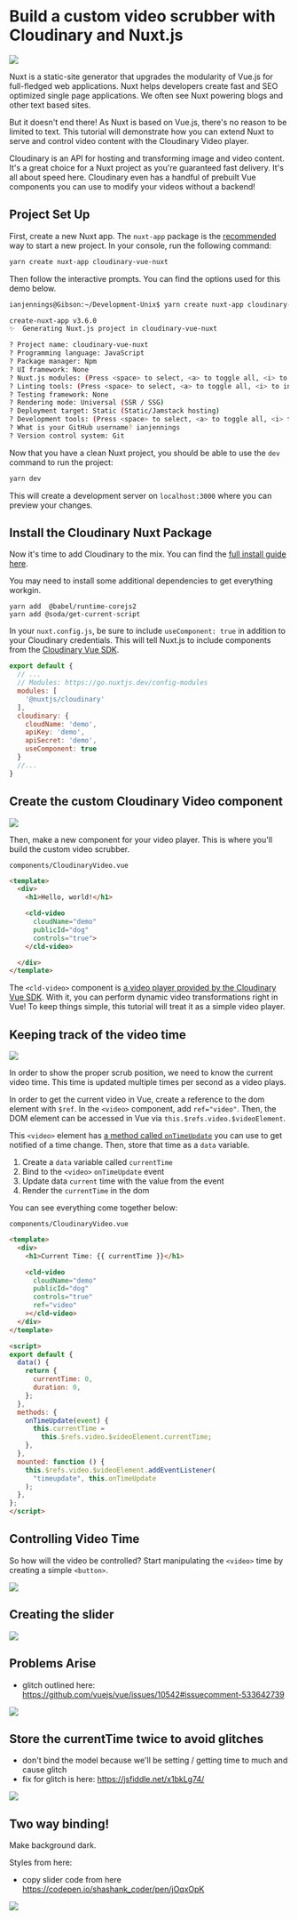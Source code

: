 # Build a custom video scrubber with Cloudinary and Nuxt.js

![](screenshots/final.gif)

Nuxt is a static-site generator that upgrades the modularity of Vue.js for full-fledged web applications. Nuxt helps developers create fast and SEO optimized single page applications. We often see Nuxt powering blogs and other text based sites.

But it doesn't end there! As Nuxt is based on Vue.js, there's no reason to be limited to text. This tutorial will demonstrate how you can extend Nuxt to serve and control video content with the Cloudinary Video player. 

Cloudinary is an API for hosting and transforming image and video content. It's a great choice for a Nuxt project as you're guaranteed fast delivery. It's all about speed here. Cloudinary even has a handful of prebuilt Vue components you can use to modify your videos without a backend! 

## Project Set Up

First, create a new Nuxt app. The `nuxt-app` package is the [recommended](https://nuxtjs.org/docs/2.x/get-started/installation/) way to start a new project. In your console, run the following command:

```sh
yarn create nuxt-app cloudinary-vue-nuxt
```

Then follow the interactive prompts. You can find the options used for this demo below.

```sh
ianjennings@Gibson:~/Development-Unix$ yarn create nuxt-app cloudinary-vue-nuxt

create-nuxt-app v3.6.0
✨  Generating Nuxt.js project in cloudinary-vue-nuxt

? Project name: cloudinary-vue-nuxt
? Programming language: JavaScript
? Package manager: Npm
? UI framework: None
? Nuxt.js modules: (Press <space> to select, <a> to toggle all, <i> to invert selection)
? Linting tools: (Press <space> to select, <a> to toggle all, <i> to invert selection)
? Testing framework: None
? Rendering mode: Universal (SSR / SSG)
? Deployment target: Static (Static/Jamstack hosting)
? Development tools: (Press <space> to select, <a> to toggle all, <i> to invert selection)
? What is your GitHub username? ianjennings
? Version control system: Git
```

Now that you have a clean Nuxt project, you should be able to use the `dev` command to run the project:

```sh
yarn dev
```

This will create a development server on `localhost:3000` where you can preview your changes.

## Install the Cloudinary Nuxt Package

Now it's time to add Cloudinary to the mix. You can find the [full install guide here](https://cloudinary.nuxtjs.org/setup).

You may need to install some additional dependencies to get everything workgin.

```
yarn add  @babel/runtime-corejs2
yarn add @soda/get-current-script
```

In your `nuxt.config.js`, be sure to include `useComponent: true` in addition to your Cloudinary credentials. This will tell Nuxt.js to include components from the [Cloudinary Vue SDK](https://cloudinary.com/documentation/vue_video_manipulation). 

```js
export default {
  // ...
  // Modules: https://go.nuxtjs.dev/config-modules
  modules: [
    '@nuxtjs/cloudinary'
  ],
  cloudinary: {
    cloudName: 'demo',
    apiKey: 'demo',
    apiSecret: 'demo',
    useComponent: true
  }
  //...
}
```

## Create the custom Cloudinary Video component

![](screenshots/hello-world.gif)

Then, make a new component for your video player. This is where you'll build the custom video scrubber.

`components/CloudinaryVideo.vue`
```html
<template>
  <div>
    <h1>Hello, world!</h1>

    <cld-video 
      cloudName="demo" 
      publicId="dog" 
      controls="true">
    </cld-video>

  </div>
</template>
```

The `<cld-video>` component is [a video player provided by the Cloudinary Vue SDK](https://cloudinary.com/documentation/vue_video_manipulation#cldvideo_component). With it, you can perform dynamic video transformations right in Vue! To keep things simple, this tutorial will treat it as a simple video player.

## Keeping track of the video time

![](screenshots/current-time.gif)

In order to show the proper scrub position, we need to know the current video time. This time is updated multiple times per second as a video plays.

In order to get the current video in Vue, create a reference to the dom element with `$ref`. In the `<video>` component, add `ref="video"`. Then, the DOM element can be accessed in Vue via `this.$refs.video.$videoElement`.

This `<video>` element has [a method called `onTimeUpdate`](https://www.w3schools.com/jsref/event_ontimeupdate.asp) you can use to get notified of a time change. Then, store that time as a `data` variable.

1. Create a `data` variable called `currentTime`
1. Bind to the `<video>` `onTimeUpdate` event
1. Update data `current` time with the value from the event
1. Render the `currentTime` in the dom

You can see everything come together below:

`components/CloudinaryVideo.vue`
```html
<template>
  <div>
    <h1>Current Time: {{ currentTime }}</h1>

    <cld-video
      cloudName="demo"
      publicId="dog"
      controls="true"
      ref="video"
    ></cld-video>
  </div>
</template>

<script>
export default {
  data() {
    return {
      currentTime: 0,
      duration: 0,
    };
  },
  methods: {
    onTimeUpdate(event) {
      this.currentTime = 
        this.$refs.video.$videoElement.currentTime;
    },
  },
  mounted: function () {
    this.$refs.video.$videoElement.addEventListener(
      "timeupdate", this.onTimeUpdate
    );
  },
};
</script>
```

## Controlling Video Time

So how will the video be controlled? Start manipulating the `<video>` time by creating a simple `<button>`.

![](screenshots/go-to-5-seconds.gif)

## Creating the slider

![](screenshots/slider.gif)

## Problems Arise

- glitch outlined here: https://github.com/vuejs/vue/issues/10542#issuecomment-533642739

![](screenshots/glitch.gif)

## Store the currentTime twice to avoid glitches

- don't bind the model because we'll be setting / getting time to much and cause glitch
- fix for glitch is here: https://jsfiddle.net/x1bkLg74/

![](screenshots/glitch-fix.gif)

## Two way binding!

Make background dark.

Styles from here:
- copy slider code from here https://codepen.io/shashank_coder/pen/jOqxOpK

![](screenshots/binding.gif)
